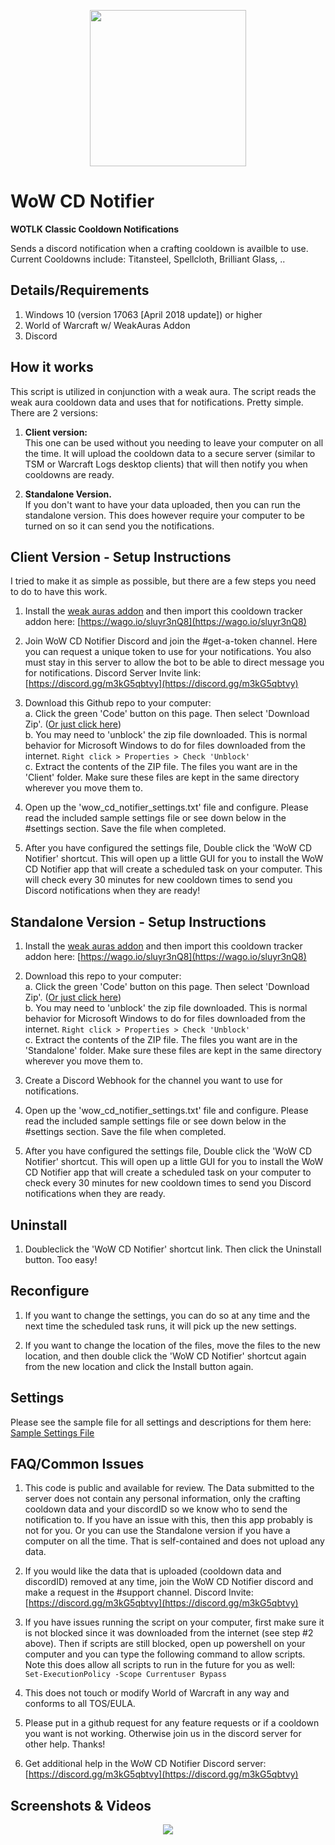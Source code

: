 <p align="center">
<img align="center" src="https://raw.githubusercontent.com/ninthwalker/github/main/img/wowcdnotifier/wotlk_icon.png" width="250"></p>

# WoW CD Notifier
**WOTLK Classic Cooldown Notifications**  

Sends a discord notification when a crafting cooldown is availble to use.  
Current Cooldowns include: Titansteel, Spellcloth, Brilliant Glass, ..  

## Details/Requirements
1. Windows 10 (version 17063 [April 2018 update]) or higher
2. World of Warcraft w/ WeakAuras Addon
3. Discord

## How it works
This script is utilized in conjunction with a weak aura. The script reads the weak aura cooldown data and uses that for notifications. Pretty simple.
There are 2 versions:  

1. **Client version:**  
This one can be used without you needing to leave your computer on all the time. It will upload the cooldown data to a secure server (similar to TSM or Warcraft Logs desktop clients) that will then notify you when cooldowns are ready.  

2. **Standalone Version.**  
If you don't want to have your data uploaded, then you can run the standalone version. This does however require your computer to be turned on so it can send you the notifications.

## Client Version - Setup Instructions  

I tried to make it as simple as possible, but there are a few steps you need to do to have this work.  

1. Install the [weak auras addon](https://www.curseforge.com/wow/addons/weakauras-2) and then import this cooldown tracker addon here: [https://wago.io/sluyr3nQ8](https://wago.io/sluyr3nQ8)  

2. Join WoW CD Notifier Discord and join the #get-a-token channel. Here you can request a unique token to use for your notifications. You also must stay in this server to allow the bot to be able to direct message you for notifications.
Discord Server Invite link: [https://discord.gg/m3kG5qbtvy](https://discord.gg/m3kG5qbtvy)   

3. Download this Github repo to your computer:  
  a. Click the green 'Code' button on this page. Then select 'Download Zip'. ([Or just click here](https://github.com/ninthwalker/WoWCDNotifier/archive/refs/heads/main.zip))  
  b. You may need to 'unblock' the zip file downloaded. This is normal behavior for Microsoft Windows to do for files downloaded from the internet. `Right click > Properties > Check 'Unblock'`  
  c. Extract the contents of the ZIP file. The files you want are in the 'Client' folder. Make sure these files are kept in the same directory wherever you move them to.  

4. Open up the 'wow_cd_notifier_settings.txt' file and configure. Please read the included sample settings file or see down below in the #settings section. Save the file when completed.  

5. After you have configured the settings file, Double click the 'WoW CD Notifier' shortcut. This will open up a little GUI for you to install the WoW CD Notifier app that will create a scheduled task on your computer. This will check every 30 minutes for new cooldown times to send you Discord notifications when they are ready!  

## Standalone Version - Setup Instructions  

1. Install the [weak auras addon](https://www.curseforge.com/wow/addons/weakauras-2) and then import this cooldown tracker addon here: [https://wago.io/sluyr3nQ8](https://wago.io/sluyr3nQ8)  

2. Download this repo to your computer:  
  a. Click the green 'Code' button on this page. Then select 'Download Zip'. ([Or just click here](https://github.com/ninthwalker/WoWCDNotifier/archive/refs/heads/main.zip))  
  b. You may need to 'unblock' the zip file downloaded. This is normal behavior for Microsoft Windows to do for files downloaded from the internet. `Right click > Properties > Check 'Unblock'`  
  c. Extract the contents of the ZIP file. The files you want are in the 'Standalone' folder. Make sure these files are kept in the same directory wherever you move them to.   
  
3. Create a Discord Webhook for the channel you want to use for notifications.  

4. Open up the 'wow_cd_notifier_settings.txt' file and configure. Please read the included sample settings file or see down below in the #settings section. Save the file when completed.   

5. After you have configured the settings file, Double click the 'WoW CD Notifier' shortcut. This will open up a little GUI for you to install the WoW CD Notifier app that will create a scheduled task on your computer to check every 30 minutes for new cooldown times to send you Discord notifications when they are ready.  

## Uninstall  

1. Doubleclick the 'WoW CD Notifier' shortcut link. Then click the Uninstall button. Too easy!

## Reconfigure

1. If you want to change the settings, you can do so at any time and the next time the scheduled task runs, it will pick up the new settings.  

2. If you want to change the location of the files, move the files to the new location, and then double click the 'WoW CD Notifier' shortcut again from the new location and click the Install button again.


## Settings

Please see the sample file for all settings and descriptions for them here: [Sample Settings File](https://github.com/ninthwalker/WoWCDNotifier/blob/main/client/wow_cd_notifier_settings_sample.txt)  

## FAQ/Common Issues  

1. This code is public and available for review. The Data submitted to the server does not contain any personal information, only the crafting cooldown data and your discordID so we know who to send the notification to. If you have an issue with this, then this app probably is not for you. Or you can use the Standalone version if you have a computer on all the time. That is self-contained and does not upload any data.  

2. If you would like the data that is uploaded (cooldown data and discordID) removed at any time, join the WoW CD Notifier discord and make a request in the #support channel. Discord Invite: [https://discord.gg/m3kG5qbtvy](https://discord.gg/m3kG5qbtvy)  

3. If you have issues running the script on your computer, first make sure it is not blocked since it was downloaded from the internet (see step #2 above). Then if scripts are still blocked, open up powershell on your computer and you can type the following command to allow scripts. Note this does allow all scripts to run in the future for you as well:  
`Set-ExecutionPolicy -Scope Currentuser Bypass`  
 
4. This does not touch or modify World of Warcraft in any way and conforms to all TOS/EULA.  

5. Please put in a github request for any feature requests or if a cooldown you want is not working. Otherwise join us in the discord server for other help. Thanks!  

6. Get additional help in the WoW CD Notifier Discord server: [https://discord.gg/m3kG5qbtvy](https://discord.gg/m3kG5qbtvy)  

## Screenshots & Videos  
<p align="center">
<img align="center" src="https://raw.githubusercontent.com/ninthwalker/github/main/img/wowcdnotifier/wow_cd_notifier_github_img1.png"></p>
